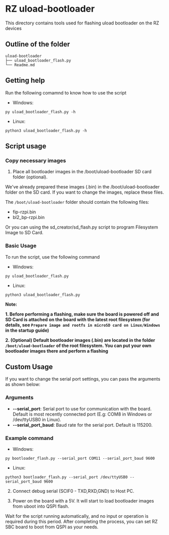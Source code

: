 # RZ uload-bootloader

This directory contains tools used for flashing uload bootloader on the RZ devices

## Outline of the folder

```
uload-bootloader
├── uload_bootloader_flash.py
└── Readme.md
```

## Getting help

Run the following comamnd to know how to use the script

- Windows:

```
py uload_bootloader_flash.py -h
```

- Linux:

```
python3 uload_bootloader_flash.py -h
```

## Script usage

### Copy necessary images

1. Place all bootloader images in the /boot/uload-bootloader SD card folder (optional).

We've already prepared these images (.bin) in the /boot/uload-bootloader folder on the SD card. If you want to change the images, replace these files.

The `/boot/uload-bootloader` folder should contain the following files:

- fip-rzpi.bin
- bl2_bp-rzpi.bin

Or you can using the sd_creator/sd_flash.py script to program Filesystem Image to SD Card.

### Basic Usage

To run the script, use the following command

- Windows:

```
py uload_bootloader_flash.py
```

- Linux:

```
python3 uload_bootloader_flash.py
```

**Note:**

**1. Before performing a flashing, make sure the board is powered off and SD Card is attached on the board with the latest root filesystem (for details, see `Prepare image and rootfs in microSD card on Linux/Windows` in the startup guide)**

**2. (Optional) Default bootloader images (.bin) are located in the folder `/boot/uload-bootloader` of the root filesystem. You can put your own bootloader images there and perform a flashing**

## Custom Usage

If you want to change the serial port settings, you can pass the arguments as shown below:

### Arguments

- **--serial_port**: Serial port to use for communication with the board. Default is most recently connected port (E.g: COM8 in Windows or /dev/ttyUSB0 in Linux).
- **--serial_port_baud**: Baud rate for the serial port. Default is 115200.

### Example command

- Windows:

```
py bootloader_flash.py --serial_port COM11 --serial_port_baud 9600
```

- Linux:

```
python3 bootloader_flash.py --serial_port /dev/ttyUSB0 --serial_port_baud 9600
```

2. Connect debug serial (SCIF0 - TXD,RXD,GND) to Host PC.

3. Power on the board with a 5V. It will start to load bootloader images from uboot into QSPI flash.

Wait for the script running automatically, and no input or operation is required during this period. After completing the process, you can set RZ SBC board to boot from QSPI as your needs.

